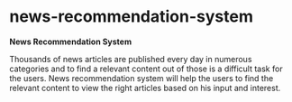 # news-recommendation-system
**News Recommendation System**

Thousands of news articles are published every day in numerous categories and to find a relevant content out of those is a difficult task for the users. 
News recommendation system will help the users to find the relevant content to view the right articles based on his input and interest.
